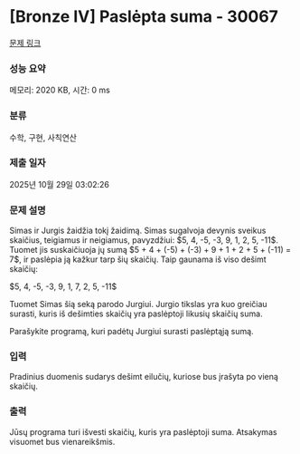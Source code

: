 # [Bronze IV] Paslėpta suma - 30067 

[문제 링크](https://www.acmicpc.net/problem/30067) 

### 성능 요약

메모리: 2020 KB, 시간: 0 ms

### 분류

수학, 구현, 사칙연산

### 제출 일자

2025년 10월 29일 03:02:26

### 문제 설명

<p>Simas ir Jurgis žaidžia tokį žaidimą. Simas sugalvoja devynis sveikus skaičius, teigiamus ir neigiamus, pavyzdžiui: $5, 4, -5, -3, 9, 1, 2, 5, -11$. Tuomet jis suskaičiuoja jų sumą $5 + 4 + (-5) + (-3) + 9 + 1 + 2 + 5 + (-11) = 7$, ir paslėpia ją kažkur tarp šių skaičių. Taip gaunama iš viso dešimt skaičių:</p>

<p>$5, 4, -5, -3, 9, 1, 7, 2, 5, -11$</p>

<p>Tuomet Simas šią seką parodo Jurgiui. Jurgio tikslas yra kuo greičiau surasti, kuris iš dešimties skaičių yra paslėptoji likusių skaičių suma.</p>

<p>Parašykite programą, kuri padėtų Jurgiui surasti paslėptąją sumą.</p>

### 입력 

 <p>Pradinius duomenis sudarys dešimt eilučių, kuriose bus įrašyta po vieną skaičių.</p>

### 출력 

 <p>Jūsų programa turi išvesti skaičių, kuris yra paslėptoji suma. Atsakymas visuomet bus vienareikšmis.</p>


